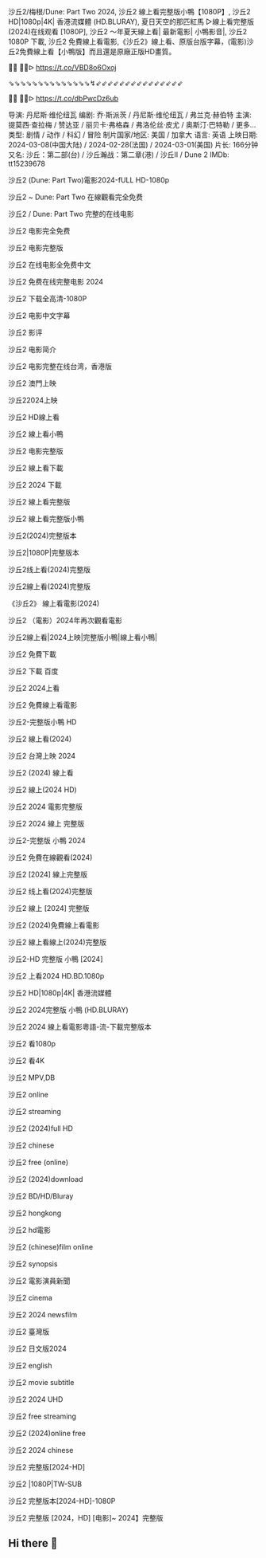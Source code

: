 沙丘2/梅根/Dune: Part Two 2024, 沙丘2 線上看完整版小鴨【1080P】, 沙丘2 HD|1080p|4K| 香港流媒體 (HD.BLURAY), 夏日天空的那匹紅馬 ▷線上看完整版(2024)在线观看 [1080P], 沙丘2 ～年夏天線上看| 最新電影| 小鴨影音|, 沙丘2 1080P 下載, 沙丘2 免費線上看電影,《沙丘2》線上看、原版台版字幕，(電影)沙丘2免費線上看【小鴨版】而且還是原廠正版HD畫質。

🔴🔴 🔴🔴ᐅ  https://t.co/VBD8o6Oxoj

⇘⇘⇘⇘⇘⇘⇘⇘⇘⇘⇘⇘⇘⇘↯⇙⇙⇙⇙⇙⇙⇙⇙⇙⇙⇙⇙⇙⇙⇙

🔴🔴 🔴🔴ᐅ  https://t.co/dbPwcDz6ub


导演: 丹尼斯·维伦纽瓦
编剧: 乔·斯派茨 / 丹尼斯·维伦纽瓦 / 弗兰克·赫伯特
主演: 提莫西·查拉梅 / 赞达亚 / 丽贝卡·弗格森 / 弗洛伦丝·皮尤 / 奥斯汀·巴特勒 / 更多...
类型: 剧情 / 动作 / 科幻 / 冒险
制片国家/地区: 美国 / 加拿大
语言: 英语
上映日期: 2024-03-08(中国大陆) / 2024-02-28(法国) / 2024-03-01(美国)
片长: 166分钟
又名: 沙丘：第二部(台) / 沙丘瀚战：第二章(港) / 沙丘II / Dune 2
IMDb: tt15239678

沙丘2 (Dune: Part Two)電影2024-fULL HD-1080p

沙丘2 ~ Dune: Part Two 在線觀看完全免费

沙丘2 / Dune: Part Two 完整的在线电影

沙丘2 电影完全免费

沙丘2 电影完整版

沙丘2 在线电影全免费中文

沙丘2 免费在线完整电影 2024

沙丘2 下载全高清-1080P

沙丘2 电影中文字幕

沙丘2 影评

沙丘2 电影简介

沙丘2 电影完整在线台湾，香港版

沙丘2 澳門上映

沙丘22024上映

沙丘2 HD線上看

沙丘2 線上看小鴨

沙丘2 电影完整版

沙丘2 線上看下載

沙丘2 2024 下載

沙丘2 線上看完整版

沙丘2 線上看完整版小鴨

沙丘2(2024)完整版本

沙丘2|1080P|完整版本

沙丘2线上看(2024)完整版

沙丘2線上看(2024)完整版

《沙丘2》 線上看電影(2024)

沙丘2 （電影）2024年再次觀看電影

沙丘2線上看|2024上映|完整版小鴨|線上看小鴨|

沙丘2 免費下載

沙丘2 下載 百度

沙丘2 2024上看

沙丘2 免費線上看電影

沙丘2-完整版小鴨 HD

沙丘2 線上看(2024)

沙丘2 台灣上映 2024

沙丘2 (2024) 線上看

沙丘2 線上(2024 HD)

沙丘2 2024 電影完整版

沙丘2 2024 線上 完整版

沙丘2-完整版 小鴨 2024

沙丘2 免費在線觀看(2024)

沙丘2 [2024] 線上完整版

沙丘2 线上看(2024)完整版

沙丘2 線上 [2024] 完整版

沙丘2 (2024)免費線上看電影

沙丘2 線上看線上(2024)完整版

沙丘2-HD 完整版 小鴨 [2024]

沙丘2 上看2024 HD.BD.1080p

沙丘2 HD|1080p|4K| 香港流媒體

沙丘2 2024完整版 小鴨 (HD.BLURAY)

沙丘2 2024 線上看電影粵語-流-下載完整版本

沙丘2 看1080p

沙丘2 看4K

沙丘2 MPV,DB

沙丘2 online

沙丘2 streaming

沙丘2 (2024)full HD

沙丘2 chinese

沙丘2 free (online)

沙丘2 (2024)download

沙丘2 BD/HD/Bluray

沙丘2 hongkong

沙丘2 hd電影

沙丘2 (chinese)film online

沙丘2 synopsis

沙丘2 電影演員新聞

沙丘2 cinema

沙丘2 2024 newsfilm

沙丘2 臺灣版

沙丘2 日文版2024

沙丘2 english

沙丘2 movie subtitle

沙丘2 2024 UHD

沙丘2 free streaming

沙丘2 (2024)online free

沙丘2 2024 chinese

沙丘2 完整版[2024-HD]

沙丘2 |1080P|TW-SUB

沙丘2 完整版本[2024-HD]-1080P

沙丘2 完整版 [2024，HD] [电影]~ 2024】完整版
## Hi there 👋

<!--

**Here are some ideas to get you started:**

🙋‍♀️ A short introduction - what is your organization all about?
🌈 Contribution guidelines - how can the community get involved?
👩‍💻 Useful resources - where can the community find your docs? Is there anything else the community should know?
🍿 Fun facts - what does your team eat for breakfast?
🧙 Remember, you can do mighty things with the power of [Markdown](https://docs.github.com/github/writing-on-github/getting-started-with-writing-and-formatting-on-github/basic-writing-and-formatting-syntax)
-->
